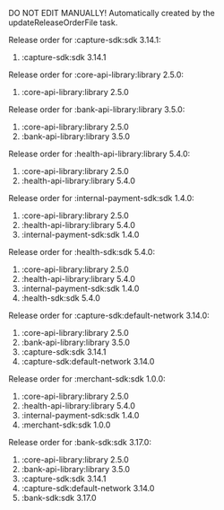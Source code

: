 DO NOT EDIT MANUALLY!
Automatically created by the updateReleaseOrderFile task.

Release order for :capture-sdk:sdk 3.14.1:
 1. :capture-sdk:sdk 3.14.1

Release order for :core-api-library:library 2.5.0:
 1. :core-api-library:library 2.5.0

Release order for :bank-api-library:library 3.5.0:
 1. :core-api-library:library 2.5.0
 2. :bank-api-library:library 3.5.0

Release order for :health-api-library:library 5.4.0:
 1. :core-api-library:library 2.5.0
 2. :health-api-library:library 5.4.0

Release order for :internal-payment-sdk:sdk 1.4.0:
 1. :core-api-library:library 2.5.0
 2. :health-api-library:library 5.4.0
 3. :internal-payment-sdk:sdk 1.4.0

Release order for :health-sdk:sdk 5.4.0:
 1. :core-api-library:library 2.5.0
 2. :health-api-library:library 5.4.0
 3. :internal-payment-sdk:sdk 1.4.0
 4. :health-sdk:sdk 5.4.0

Release order for :capture-sdk:default-network 3.14.0:
 1. :core-api-library:library 2.5.0
 2. :bank-api-library:library 3.5.0
 3. :capture-sdk:sdk 3.14.1
 4. :capture-sdk:default-network 3.14.0

Release order for :merchant-sdk:sdk 1.0.0:
 1. :core-api-library:library 2.5.0
 2. :health-api-library:library 5.4.0
 3. :internal-payment-sdk:sdk 1.4.0
 4. :merchant-sdk:sdk 1.0.0

Release order for :bank-sdk:sdk 3.17.0:
 1. :core-api-library:library 2.5.0
 2. :bank-api-library:library 3.5.0
 3. :capture-sdk:sdk 3.14.1
 4. :capture-sdk:default-network 3.14.0
 5. :bank-sdk:sdk 3.17.0

